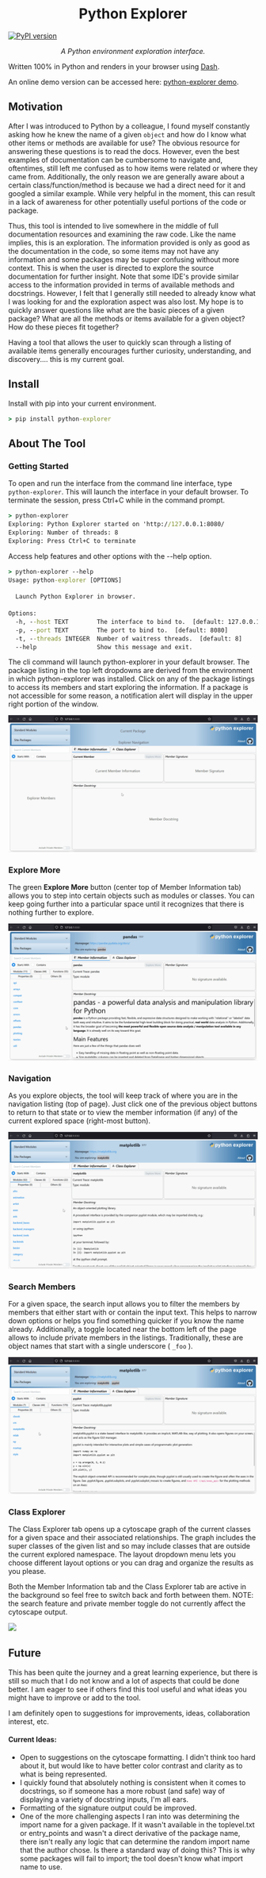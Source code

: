 <h1 style="text-align: center">Python Explorer</h1>

[![PyPI version](https://badge.fury.io/py/python-explorer.svg)](https://badge.fury.io/py/python-explorer)

<p style="text-align: center; font-style: italic">A Python environment exploration interface.</p>

Written 100% in Python and renders in your browser using [Dash](https://dash.plotly.com).

An online demo version can be accessed here: [python-explorer demo](https://python-explorer.onrender.com/).

Motivation
---------- 
After I was introduced to Python by a colleague, I found myself constantly asking how he knew the name of a given ```object``` and how do I know what other items or methods are available for use? The obvious resource for answering these questions is to read the docs. However, even the best examples of documentation can be cumbersome to navigate and, oftentimes, still left me confused as to how items were related or where they came from. Additionally, the only reason we are generally aware about a certain class/function/method is because we had a direct need for it and googled a similar example. While very helpful in the moment, this can result in a lack of awareness for other potentially useful portions of the code or package.

Thus, this tool is intended to live somewhere in the middle of full documentation resources and examining the raw code. Like the name implies, this is an exploration. The information provided is only as good as the documentation in the code, so some items may not have any information and some packages may be super confusing without more context. This is when the user is directed to explore the source documentation for further insight. Note that some IDE's provide similar access to the information provided in terms of available methods and docstrings. However, I felt that I generally still needed to already know what I was looking for and the exploration aspect was also lost. My hope is to quickly answer questions like what are the basic pieces of a given package? What are all the methods or items available for a given object? How do these pieces fit together? 

Having a tool that allows the user to quickly scan through a listing of available items generally encourages further curiosity, understanding, and discovery.... this is my current goal.

Install
-------
Install with pip into your current environment.

```cmd
> pip install python-explorer
```

About The Tool
--------------
### Getting Started

To open and run the interface from the command line interface, type ```python-explorer```. This will launch the interface in your default browser. To terminate the session, press Ctrl+C while in the command prompt.

```cmd
> python-explorer
Exploring: Python Explorer started on 'http://127.0.0.1:8080/
Exploring: Number of threads: 8
Exploring: Press Ctrl+C to terminate
```
Access help features and other options with the --help option.

```cmd
> python-explorer --help
Usage: python-explorer [OPTIONS]

  Launch Python Explorer in browser.

Options:
  -h, --host TEXT        The interface to bind to.  [default: 127.0.0.1]
  -p, --port TEXT        The port to bind to.  [default: 8080]
  -t, --threads INTEGER  Number of waitress threads.  [default: 8]
  --help                 Show this message and exit.
```

The cli command will launch python-explorer in your default browser. The package listing in the top left dropdowns are derived from the environment in which python-explorer was installed. Click on any of the package listings to access its members and start exploring the information. If a package is not accessible for some reason, a notification alert will display in the upper right portion of the window.

![](docs/GettingStarted.gif)

### Explore More
The green **Explore More** button (center top of Member Information tab) allows you to step into certain objects such as modules or classes. You can keep going further into a particular space until it recognizes that there is nothing further to explore.

![](docs/ExploreMore.gif)

### Navigation
As you explore objects, the tool will keep track of where you are in the navigation listing (top of page). Just click one of the previous object buttons to return to that state or to view the member information (if any) of the current explored space (right-most button).

![](docs/Navigation.gif)

### Search Members
For a given space, the search input allows you to filter the members by members that either start with or contain the input text. This helps to narrow down options or helps you find something quicker if you know the name already. Additionally, a toggle located near the bottom left of the page allows to include private members in the listings. Traditionally, these are object names that start with a single underscore ( ```_foo``` ).

![](docs/Search.gif)

### Class Explorer
The Class Explorer tab opens up a cytoscape graph of the current classes for a given space and their associated relationships. The graph includes the super classes of the given list and so may include classes that are outside the current explored namespace. The layout dropdown menu lets you choose different layout options or you can drag and organize the results as you please.

Both the Member Information tab and the Class Explorer tab are active in the background so feel free to switch back and forth between them. NOTE: the search feature and private member toggle do not currently affect the cytoscape output.

![](docs/ClassExplorer.gif)

Future
------
This has been quite the journey and a great learning experience, but there is still so much that I do not know and a lot of aspects that could be done better. I am eager to see if others find this tool useful and what ideas you might have to improve or add to the tool.

I am definitely open to suggestions for improvements, ideas, collaboration interest, etc.

#### Current Ideas:
* Open to suggestions on the cytoscape formatting. I didn't think too hard about it, but would like to have better color contrast and clarity as to what is being represented.
* I quickly found that absolutely nothing is consistent when it comes to docstrings, so if someone has a more robust (and safe) way of displaying a variety of docstring inputs, I'm all ears. 
* Formatting of the signature output could be improved.
* One of the more challenging aspects I ran into was determining the import name for a given package. If it wasn't available in the toplevel.txt or entry_points and wasn't a direct derivative of the package name, there isn't really any logic that can determine the random import name that the author chose. Is there a standard way of doing this? This is why some packages will fail to import; the tool doesn't know what import name to use.
